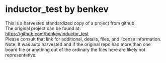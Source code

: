 
# inductor_test by benkev  
This is a harvested standardized copy of a project from github.  
The original project can be found at:  
https://github.com/benkev/inductor_test  
Please consult that link for additional, details, files, and license information.  
Note: It was auto harvested and if the original repo had more than one board file or anything out of the ordinary the files here are likely not representative.  
    